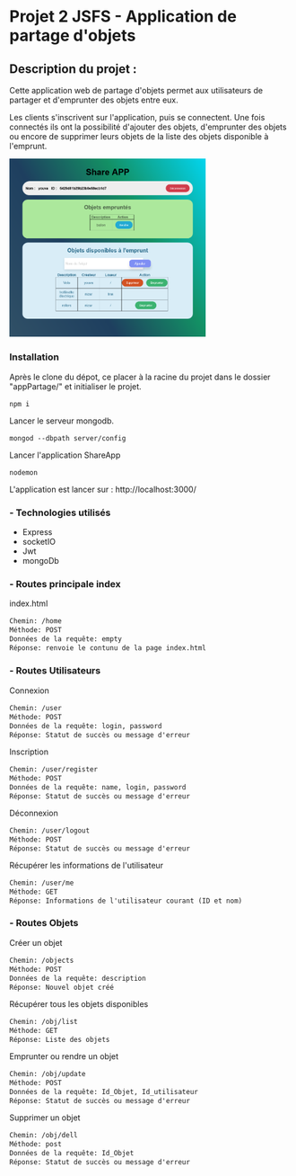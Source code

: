 # Projet 2 JSFS - Application de partage d'objets


## Description du projet :

Cette application web de partage d'objets permet aux utilisateurs de partager et d'emprunter des objets entre eux.

Les clients s'inscrivent sur l'application, puis se connectent. Une fois connectés ils ont la possibilité d'ajouter des objets, d'emprunter des objets ou encore de supprimer leurs objets de la liste des objets disponible à l'emprunt.


  <img src="images/exemple.png" width="350" title="Exmeple">



### Installation 


Après le clone du dépot, ce placer à la racine du projet dans le dossier "appPartage/" et initialiser le projet.  
```
npm i
```

Lancer le serveur mongodb.
```
mongod --dbpath server/config
```

Lancer l'application ShareApp
```
nodemon
```

L'application est lancer sur : http://localhost:3000/



### - Technologies utilisés 
- Express
- socketIO
- Jwt
- mongoDb

### - Routes principale index
index.html

    Chemin: /home
    Méthode: POST
    Données de la requête: empty
    Réponse: renvoie le contunu de la page index.html


### - Routes Utilisateurs

Connexion

    Chemin: /user
    Méthode: POST
    Données de la requête: login, password
    Réponse: Statut de succès ou message d'erreur

Inscription

    Chemin: /user/register
    Méthode: POST
    Données de la requête: name, login, password
    Réponse: Statut de succès ou message d'erreur


Déconnexion

    Chemin: /user/logout
    Méthode: POST
    Réponse: Statut de succès ou message d'erreur

Récupérer les informations de l'utilisateur 

    Chemin: /user/me
    Méthode: GET
    Réponse: Informations de l'utilisateur courant (ID et nom)

### - Routes Objets

Créer un objet

    Chemin: /objects
    Méthode: POST
    Données de la requête: description
    Réponse: Nouvel objet créé

Récupérer tous les objets disponibles

    Chemin: /obj/list
    Méthode: GET
    Réponse: Liste des objets 

Emprunter ou rendre un objet

    Chemin: /obj/update
    Méthode: POST
    Données de la requête: Id_Objet, Id_utilisateur 
    Réponse: Statut de succès ou message d'erreur

Supprimer un objet

    Chemin: /obj/dell
    Méthode: post
    Données de la requête: Id_Objet
    Réponse: Statut de succès ou message d'erreur

